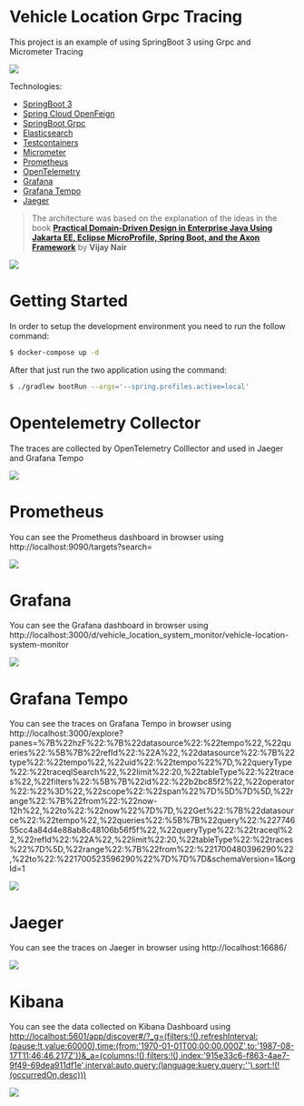 # Vehicle Location Grpc Tracing

This project is an example of using SpringBoot 3 using Grpc and Micrometer Tracing

<img src="assets/architecture.png">

 Technologies:

- [SpringBoot 3](https://docs.spring.io/spring-boot/docs/current/reference/htmlsingle/)
- [Spring Cloud OpenFeign](https://docs.spring.io/spring-cloud-openfeign/docs/current/reference/html/)
- [SpringBoot Grpc]("https://yidongnan.github.io/grpc-spring-boot-starter/en/")
- [Elasticsearch](https://java.testcontainers.org/modules/elasticsearch/)
- [Testcontainers](https://testcontainers.com/guides/getting-started-with-testcontainers-for-java/)
- [Micrometer](https://micrometer.io/docs/tracing)
- [Prometheus](https://prometheus.io/docs/prometheus/latest/installation/)
- [OpenTelemetry](https://opentelemetry.io/docs/instrumentation/java/)
- [Grafana](https://grafana.com/docs/)
- [Grafana Tempo](https://grafana.com/docs/tempo/latest/)
- [Jaeger](https://www.jaegertracing.io/docs/1.18/opentelemetry/)

> The architecture was based on the explanation of the ideas in the book <a href="https://www.amazon.com/Practical-Domain-Driven-Design-Enterprise-Java/dp/1484245423">**Practical Domain-Driven Design in Enterprise Java Using Jakarta EE, Eclipse MicroProfile, Spring Boot, and the Axon Framework**</a> by **Vijay Nair**

<img src="assets/book.png">

# Getting Started

In order to setup the development environment you need to run the follow command:


```bash
$ docker-compose up -d
```

After that just run the two application using the command:

```bash
$ ./gradlew bootRun --args='--spring.profiles.active=local'
```

# Opentelemetry Collector

The traces are collected by OpenTelemetry Colllector and used in Jaeger and Grafana Tempo

<img src="assets/spring-boot-grafana-cloud-diagram-grafana-agent-ingest-traces.png">

# Prometheus

You can see the Prometheus dashboard in browser using http://localhost:9090/targets?search=

<img src="assets/prometheus-dashboard.png">

# Grafana

You can see the Grafana dashboard in browser using http://localhost:3000/d/vehicle_location_system_monitor/vehicle-location-system-monitor

<img src="assets/grafana-dashboard.png">

# Grafana Tempo

You can see the traces on Grafana Tempo in browser using http://localhost:3000/explore?panes=%7B%22hzF%22:%7B%22datasource%22:%22tempo%22,%22queries%22:%5B%7B%22refId%22:%22A%22,%22datasource%22:%7B%22type%22:%22tempo%22,%22uid%22:%22tempo%22%7D,%22queryType%22:%22traceqlSearch%22,%22limit%22:20,%22tableType%22:%22traces%22,%22filters%22:%5B%7B%22id%22:%22b2bc85f2%22,%22operator%22:%22%3D%22,%22scope%22:%22span%22%7D%5D%7D%5D,%22range%22:%7B%22from%22:%22now-12h%22,%22to%22:%22now%22%7D%7D,%22Get%22:%7B%22datasource%22:%22tempo%22,%22queries%22:%5B%7B%22query%22:%22774655cc4a84d4e88ab8c48106b56f5f%22,%22queryType%22:%22traceql%22,%22refId%22:%22A%22,%22limit%22:20,%22tableType%22:%22traces%22%7D%5D,%22range%22:%7B%22from%22:%221700480396290%22,%22to%22:%221700523596290%22%7D%7D%7D&schemaVersion=1&orgId=1

<img src="assets/grafana-tempo-dashboard.png">

# Jaeger

You can see the traces on Jaeger in browser using http://localhost:16686/

<img src="assets/jaeger-dashboard.png">

# Kibana

You can see the data collected on Kibana Dashboard using [http://localhost:5601/app/discover#/?_g=(filters:!(),refreshInterval:(pause:!t,value:60000),time:(from:'1970-01-01T00:00:00.000Z',to:'1987-08-17T11:46:46.217Z'))&_a=(columns:!(),filters:!(),index:'915e33c6-f863-4ae7-9f49-69dea911df1e',interval:auto,query:(language:kuery,query:''),sort:!(!(occurredOn,desc)))](http://localhost:5601/app/discover#/?_g=(filters:!(),refreshInterval:(pause:!t,value:60000),time:(from:'1970-01-01T00:00:00.000Z',to:'1987-08-17T11:46:46.217Z'))&_a=(columns:!(),filters:!(),index:'915e33c6-f863-4ae7-9f49-69dea911df1e',interval:auto,query:(language:kuery,query:''),sort:!(!(occurredOn,desc))))

<img src="assets/kibana-dashboard.png">